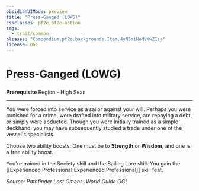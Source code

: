 ```yaml
---
obsidianUIMode: preview
title: "Press-Ganged (LOWG)"
cssclasses: pf2e,pf2e-action
tags:
  - trait/common
aliases: "Compendium.pf2e.backgrounds.Item.4yN5miHoMvKwZIsa"
license: OGL
---
```

# Press-Ganged (LOWG)

### 






**Prerequisite** Region - High Seas

* * *

You were forced into service as a sailor against your will. Perhaps you were punished for a crime, were drafted into military service, are repaying a debt, or simply were abducted. Though you were initially trained as a simple deckhand, you may have subsequently studied a trade under one of the vessel's specialists.

Choose two ability boosts. One must be to **Strength** or **Wisdom**, and one is a free ability boost.

You're trained in the Society skill and the Sailing Lore skill. You gain the [[Experienced Professional|Experienced Professional]] skill feat.

*Source: Pathfinder Lost Omens: World Guide*
*OGL*